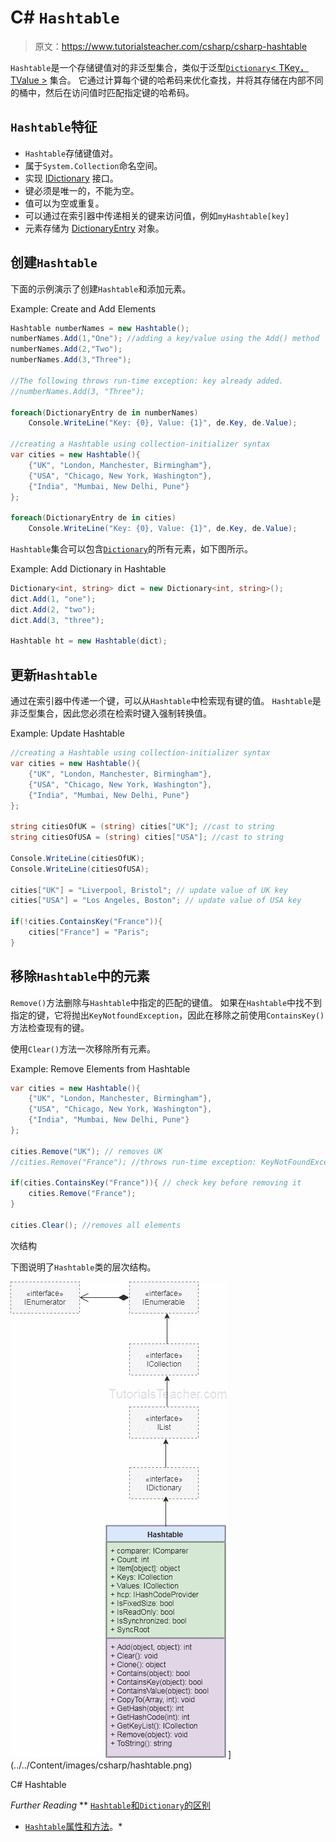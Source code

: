# C# `Hashtable`

> 原文：<https://www.tutorialsteacher.com/csharp/csharp-hashtable>

`Hashtable`是一个存储键值对的非泛型集合，类似于泛型[`Dictionary`< TKey，TValue >](/csharp/csharp-dictionary) 集合。 它通过计算每个键的哈希码来优化查找，并将其存储在内部不同的桶中，然后在访问值时匹配指定键的哈希码。

## `Hashtable`特征

*   `Hashtable`存储键值对。
*   属于`System.Collection`命名空间。
*   实现 [IDictionary](https://docs.microsoft.com/en-us/dotnet/api/system.collections.idictionary?view=netframework-4.8) 接口。
*   键必须是唯一的，不能为空。
*   值可以为空或重复。
*   可以通过在索引器中传递相关的键来访问值，例如`myHashtable[key]`
*   元素存储为 [DictionaryEntry](https://docs.microsoft.com/en-us/dotnet/api/system.collections.dictionaryentry?view=netframework-4.8) 对象。

## 创建`Hashtable`

下面的示例演示了创建`Hashtable`和添加元素。

Example: Create and Add Elements

```cs
Hashtable numberNames = new Hashtable();
numberNames.Add(1,"One"); //adding a key/value using the Add() method
numberNames.Add(2,"Two");
numberNames.Add(3,"Three");

//The following throws run-time exception: key already added.
//numberNames.Add(3, "Three"); 

foreach(DictionaryEntry de in numberNames)
    Console.WriteLine("Key: {0}, Value: {1}", de.Key, de.Value);

//creating a Hashtable using collection-initializer syntax
var cities = new Hashtable(){
	{"UK", "London, Manchester, Birmingham"},
	{"USA", "Chicago, New York, Washington"},
	{"India", "Mumbai, New Delhi, Pune"}
};

foreach(DictionaryEntry de in cities)
    Console.WriteLine("Key: {0}, Value: {1}", de.Key, de.Value); 
```

`Hashtable`集合可以包含[`Dictionary`](/csharp/csharp-dictionary)的所有元素，如下图所示。

Example: Add Dictionary in Hashtable

```cs
Dictionary<int, string> dict = new Dictionary<int, string>();
dict.Add(1, "one");
dict.Add(2, "two");
dict.Add(3, "three");

Hashtable ht = new Hashtable(dict); 
```

## 更新`Hashtable`

通过在索引器中传递一个键，可以从`Hashtable`中检索现有键的值。 `Hashtable`是非泛型集合，因此您必须在检索时键入强制转换值。

Example: Update Hashtable

```cs
//creating a Hashtable using collection-initializer syntax
var cities = new Hashtable(){
	{"UK", "London, Manchester, Birmingham"},
	{"USA", "Chicago, New York, Washington"},
	{"India", "Mumbai, New Delhi, Pune"}
};

string citiesOfUK = (string) cities["UK"]; //cast to string
string citiesOfUSA = (string) cities["USA"]; //cast to string

Console.WriteLine(citiesOfUK);
Console.WriteLine(citiesOfUSA);

cities["UK"] = "Liverpool, Bristol"; // update value of UK key
cities["USA"] = "Los Angeles, Boston"; // update value of USA key

if(!cities.ContainsKey("France")){
    cities["France"] = "Paris";
} 
```

## 移除`Hashtable`中的元素

`Remove()`方法删除与`Hashtable`中指定的匹配的键值。 如果在`Hashtable`中找不到指定的键，它将抛出`KeyNotfoundException`，因此在移除之前使用`ContainsKey()`方法检查现有的键。

使用`Clear()`方法一次移除所有元素。

Example: Remove Elements from Hashtable

```cs
var cities = new Hashtable(){
	{"UK", "London, Manchester, Birmingham"},
	{"USA", "Chicago, New York, Washington"},
	{"India", "Mumbai, New Delhi, Pune"}
};

cities.Remove("UK"); // removes UK 
//cities.Remove("France"); //throws run-time exception: KeyNotFoundException

if(cities.ContainsKey("France")){ // check key before removing it
    cities.Remove("France");
}

cities.Clear(); //removes all elements 
```

次结构

下图说明了`Hashtable`类的层次结构。

![](img/bc21cbe0e60455bedf637f6a9e16389f.png)](../../Content/images/csharp/hashtable.png)

C# Hashtable

</figure>

*Further Reading* **   [`Hashtable`和`Dictionary`的区别](/articles/difference-between-hashtable-and-dictionary-in-csharp)
*   [`Hashtable`属性和方法](https://docs.microsoft.com/en-us/dotnet/api/system.collections.hashtable?view=netframework-4.8#properties "Hashtable class members")。*